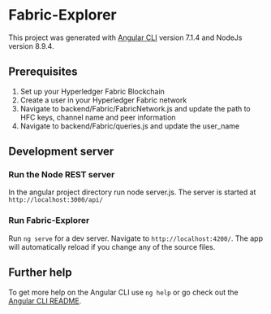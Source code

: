 # Fabric-Explorer
This project was generated with [Angular CLI](https://github.com/angular/angular-cli) version 7.1.4 and NodeJs version 8.9.4.

## Prerequisites
1. Set up your Hyperledger Fabric Blockchain
2. Create a user in your Hyperledger Fabric network
3. Navigate to backend/Fabric/FabricNetwork.js and update the path to HFC keys, channel name and peer information
4. Navigate to backend/Fabric/queries.js and update the user_name

## Development server
### Run the Node REST server
In the angular project directory run node server.js. The server is started at `http://localhost:3000/api/`

### Run Fabric-Explorer
Run `ng serve` for a dev server. Navigate to `http://localhost:4200/`. The app will automatically reload if you change any of the source files.

## Further help
To get more help on the Angular CLI use `ng help` or go check out the [Angular CLI README](https://github.com/angular/angular-cli/blob/master/README.md).
